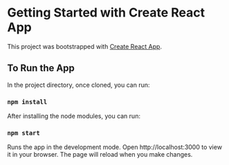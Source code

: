 # Getting Started with Create React App

This project was bootstrapped with [Create React App](https://github.com/facebook/create-react-app).

## To Run the App

In the project directory, once cloned, you can run:

### `npm install`

After installing the node modules, you can run:
### `npm start`

Runs the app in the development mode.
Open http://localhost:3000 to view it in your browser.
The page will reload when you make changes.